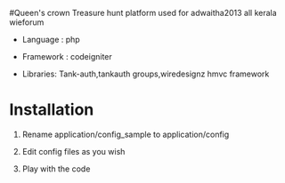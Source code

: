 #Queen's crown
Treasure hunt platform used for adwaitha2013 all kerala wieforum

* Language : php

* Framework : codeigniter

* Libraries: Tank-auth,tankauth groups,wiredesignz hmvc framework

Installation
============
1. Rename application/config_sample to application/config

2. Edit config files as you wish

3. Play with the code
